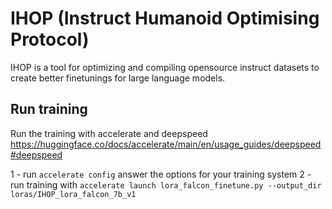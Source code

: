 # IHOP (Instruct Humanoid Optimising Protocol)

IHOP is a tool for optimizing and compiling opensource instruct datasets to create better finetunings for large language models. 


## Run training

Run the training with accelerate and deepspeed <https://huggingface.co/docs/accelerate/main/en/usage_guides/deepspeed#deepspeed>

1 - run `accelerate config` answer the options for your training system
2 - run training with `accelerate launch lora_falcon_finetune.py --output_dir loras/IHOP_lora_falcon_7b_v1`